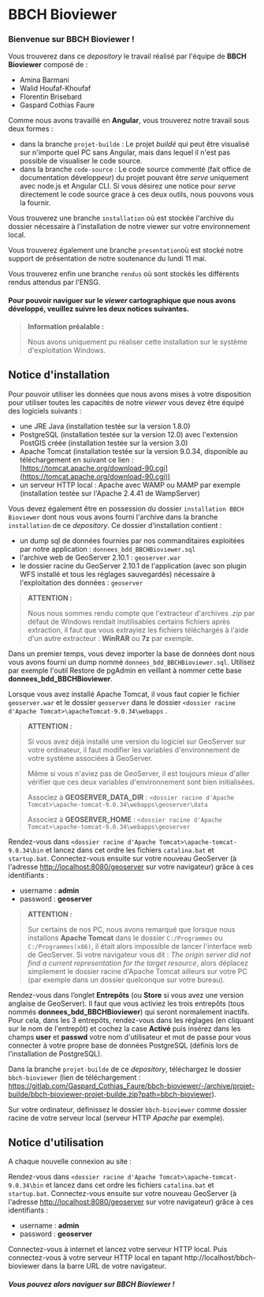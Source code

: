# BBCH Bioviewer 

### Bienvenue sur **BBCH Bioviewer** !

Vous trouverez dans ce *depository* le travail réalisé par l'équipe de **BBCH Bioviewer** composé de :
- Amina Barmani 
- Walid Houfaf-Khoufaf 
- Florentin Brisebard
- Gaspard Cothias Faure

Comme nous avons travaillé en **Angular**, vous trouverez notre travail sous deux formes :
- dans la branche ``projet-builde`` : Le projet *buildé* qui peut être visualisé sur n'importe quel PC sans Angular, mais dans lequel il n'est pas possible de visualiser le code source.
- dans la branche ``code-source`` : Le code source commenté (fait office de documentation développeur) du projet pouvant être *serve* uniquement avec node.js et Angular CLI. Si vous désirez une notice pour *serve* directement le code source grace à ces deux outils, nous pouvons vous la fournir.

Vous trouverez une branche ``installation`` où est stockée l'archive du dossier nécessaire à l'installation de notre viewer sur votre environnement local.

Vous trouverez également une branche ``presentation``où est stocké notre support de présentation de notre soutenance du lundi 11 mai.

Vous trouverez enfin une branche ``rendus`` où sont stockés les différents rendus attendus par l'ENSG. 

#### Pour pouvoir naviguer sur le *viewer* cartographique que nous avons développé, veuillez suivre les deux notices suivantes.

>**Information préalable :** 
>
>Nous avons uniquement pu réaliser cette installation sur le système d'exploitation Windows.

## Notice d'installation

Pour pouvoir utiliser les données que nous avons mises à votre disposition pour utiliser toutes les capacités de notre *viewer* vous devez être équipé des logiciels suivants : 
- une JRE Java (installation testée sur la version 1.8.0)  
- PostgreSQL (installation testée sur la version 12.0) avec l'extension PostGIS créée (installation testée sur la version 3.0)
- Apache Tomcat (installation testée sur la version 9.0.34, disponible au téléchargement en suivant ce lien : [https://tomcat.apache.org/download-90.cgi](https://tomcat.apache.org/download-90.cgi))
- un serveur HTTP local : Apache avec WAMP ou MAMP par exemple (installation testée sur l'Apache 2.4.41 de WampServer)

Vous devez également être en possession du dossier ``installation BBCH Bioviewer`` dont nous vous avons fourni l'archive dans la branche ``installation`` de ce *depository*.
Ce dossier d'installation contient :
- un dump sql de données fournies par nos commanditaires exploitées par notre application : ``donnees_bdd_BBCHBioviewer.sql``
- l'archive web de GeoServer 2.10.1 : ``geoserver.war``
- le dossier racine du GeoServer 2.10.1 de l'application (avec son plugin WFS installé et tous les réglages sauvegardés) nécessaire à l'exploitation des données : ``geoserver``

>**ATTENTION :**
>
>Nous nous sommes rendu compte que l'extracteur d'archives *.zip* par défaut de Windows rendait inutilisables certains fichiers après extraction, il faut que vous extrayiez les fichiers téléchargés à l'aide d'un autre extracteur : **WinRAR** ou **7z** par exemple.

Dans un premier temps, vous devez importer la base de données dont nous vous avons fourni un dump nommé ``donnees_bdd_BBCHBioviewer.sql``. Utilisez par exemple l'outil Restore de pgAdmin en veillant à nommer cette base **donnees_bdd_BBCHBioviewer**.

Lorsque vous avez installé Apache Tomcat, il vous faut copier le fichier ``geoserver.war`` et le dossier ``geoserver`` dans le dossier ``<dossier racine d'Apache Tomcat>\apacheTomcat-9.0.34\webapps`` .

>**ATTENTION :**
>
>Si vous avez déjà installé une version du logiciel sur GeoServer sur votre ordinateur, il faut modifier les variables d'environnement de votre système associées à GeoServer. 
>
>Même si vous n'aviez pas de GeoServer, il est toujours mieux d'aller vérifier que ces deux variables d'environnement sont bien initialisées.
>
>Associez à **GEOSERVER_DATA_DIR** : ``<dossier racine d'Apache Tomcat>\apache-tomcat-9.0.34\webapps\geoserver\data``
>
>Associez à **GEOSERVER_HOME** : ``<dossier racine d'Apache Tomcat>\apache-tomcat-9.0.34\webapps\geoserver``

Rendez-vous dans ``<dossier racine d'Apache Tomcat>\apache-tomcat-9.0.34\bin`` et lancez dans cet ordre  les fichiers ``catalina.bat`` et ``startup.bat``.
Connectez-vous ensuite sur votre nouveau GeoServer (à l'adresse [http://localhost:8080/geoserver](http://localhost:8080/geoserver) sur votre navigateur) grâce à ces identifiants :  
- username  : **admin**
- password : **geoserver**

>**ATTENTION :**
>
> Sur certains de nos PC, nous avons remarqué que lorsque nous installons **Apache Tomcat** dans le dossier ``C:/Programmes`` ou ``C:/Programmes(x86)``, il était alors impossible de lancer l'interface web de GeoServer. Si votre navigateur vous dit : *The origin server did not find a current representation for the target resource*, alors déplacez simplement le dossier racine d'Apache Tomcat ailleurs sur votre PC (par exemple dans un dossier quelconque sur votre bureau).

Rendez-vous dans l’onglet **Entrepôts** (ou **Store** si vous avez une version anglaise de GeoServer). Il faut que vous activiez les trois entrepôts (tous nommés **donnees_bdd_BBCHBioviewer**) qui seront normalement inactifs. 
Pour cela, dans les 3 entrepôts, rendez-vous dans les réglages (en cliquant sur le nom de l'entrepôt) et cochez la case **Activé** puis insérez dans les champs **user** et **passwd** votre nom d'utilisateur et mot de passe pour vous connecter à votre propre base de données PostgreSQL (définis lors de l'installation de PostgreSQL).

Dans la branche ``projet-builde`` de ce *depository*, téléchargez le dossier ``bbch-bioviewer`` (lien de téléchargement : https://gitlab.com/Gaspard_Cothias_Faure/bbch-bioviewer/-/archive/projet-builde/bbch-bioviewer-projet-builde.zip?path=bbch-bioviewer). 

Sur votre ordinateur, définissez le dossier ``bbch-bioviewer`` comme dossier racine de votre serveur local (serveur HTTP *Apache* par exemple).


## Notice d'utilisation

A chaque nouvelle connexion au site : 

Rendez-vous dans ``<dossier racine d'Apache Tomcat>\apache-tomcat-9.0.34\bin`` et lancez dans cet ordre  les fichiers ``catalina.bat`` et ``startup.bat``.
Connectez-vous ensuite sur votre nouveau GeoServer (à l'adresse [http://localhost:8080/geoserver](http://localhost:8080/geoserver) sur votre navigateur) grâce à ces identifiants :  
- username  : **admin**
- password : **geoserver**

Connectez-vous à internet et lancez votre serveur HTTP local. Puis connectez-vous à votre serveur HTTP local en tapant http://localhost/bbch-bioviewer dans la barre URL de votre navigateur.
 
##### Vous pouvez alors naviguer sur BBCH Bioviewer !